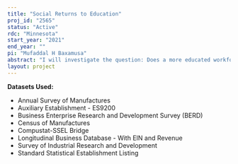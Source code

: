 ```yaml
---
title: "Social Returns to Education"
proj_id: "2565"
status: "Active"
rdc: "Minnesota"
start_year: "2021"
end_year: ""
pi: "Mufaddal H Baxamusa"
abstract: "I will investigate the question: Does a more educated workforce in a metropolitan statistical area (MSA)  enhances the effectiveness of R&D spending by companies in that location and lead to improved firm performance.? The answer to this question has very different implications.  If a more educated workforce leads to increased R&D, then locations (cities) may need to attract a more educated workforce by, for example, investing in local universities.  On the other hand, if more R&D leads to a more educated workforce, then locations may need to invest in R&D tax credits or other incentives for companies.  The major datasets needed for this research are:  Business Research & Development and Innovation Survey (BRDIS), Longitudinal Business Database,  Census of Manufactures (CMF), Annual Survey of Manufactures (ASM).  This project will develop measures of accuracy and possible sources of error in the BRDIS survey. To accomplish this task, an algorithm will be written that will use the establishment's industry code to classify firms as single R&D locations, multiple R&D locations, or un-categorized R&D location. I expect to find that R&D expenditures has a positive relationship to the level of education of the workforce in that location. Furthermore, I expect to find that productivity, stock returns and cash flows of firms located in areas with a more educated workforce perform better because of R&D."
layout: project
---
```


**Datasets Used:**

  - Annual Survey of Manufactures 
  - Auxiliary Establishment - ES9200 
  - Business Enterprise Research and Development Survey (BERD) 
  - Census of Manufactures 
  - Compustat-SSEL Bridge 
  - Longitudinal Business Database - With EIN and Revenue 
  - Survey of Industrial Research and Development 
  - Standard Statistical Establishment Listing 

